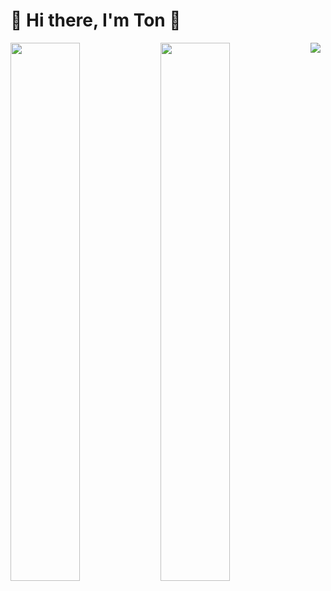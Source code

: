 # 🌳 Hi there, I'm Ton 👋


<img align="left" width="47%" src="https://github-readme-stats.vercel.app/api?username=MCPETH&theme=radical" />
<img align="left" width="47%" src="https://github-readme-stats.vercel.app/api/top-langs/?username=MCPETH&layout=compact&theme=radical" />






[<img src="https://img.shields.io/badge/Personal%20Site-mcpeth.com-green">](https://mcpeth.com)
